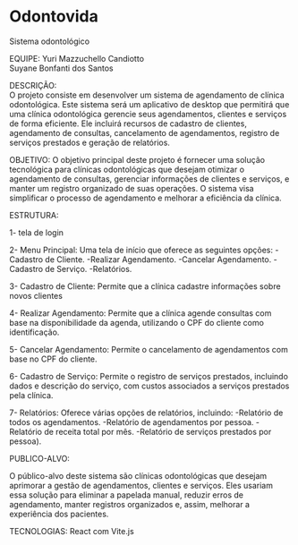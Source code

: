 # Odontovida
 Sistema odontológico

EQUIPE:
Yuri Mazzuchello Candiotto<br>
Suyane Bonfanti dos Santos<br>

DESCRIÇÃO:	
O projeto consiste em desenvolver um sistema de agendamento de clínica odontológica. Este sistema será um aplicativo de desktop que permitirá que uma clínica odontológica gerencie seus agendamentos, clientes e serviços de forma eficiente. Ele incluirá recursos de cadastro de clientes, agendamento de consultas, cancelamento de agendamentos, registro de serviços prestados e geração de relatórios.

OBJETIVO:
O objetivo principal deste projeto é fornecer uma solução tecnológica para clínicas odontológicas que desejam otimizar o agendamento de consultas, gerenciar informações de clientes e serviços, e manter um registro organizado de suas operações. O sistema visa simplificar o processo de agendamento e melhorar a eficiência da clínica.

ESTRUTURA: 

1- tela de login

2- Menu Principal: Uma tela de início que oferece as seguintes opções:
-Cadastro de Cliente.
-Realizar Agendamento.
-Cancelar Agendamento.
-Cadastro de Serviço.
-Relatórios.

3- Cadastro de Cliente: Permite que a clínica cadastre informações sobre novos clientes

4- Realizar Agendamento: Permite que a clínica agende consultas com base na disponibilidade da agenda, utilizando o CPF do cliente como identificação.

5- Cancelar Agendamento: Permite o cancelamento de agendamentos com base no CPF do cliente. 

6- Cadastro de Serviço: Permite o registro de serviços prestados, incluindo dados e descrição do serviço, com custos associados a serviços prestados pela clínica.

7- Relatórios: Oferece várias opções de relatórios, incluindo:
-Relatório de todos os agendamentos.
-Relatório de agendamentos por pessoa.
-Relatório de receita total por mês.
-Relatório de serviços prestados por pessoa).

PUBLICO-ALVO:

O público-alvo deste sistema são clínicas odontológicas que desejam aprimorar a gestão de agendamentos, clientes e serviços. Eles usariam essa solução para eliminar a papelada manual, reduzir erros de agendamento, manter registros organizados e, assim, melhorar a experiência dos pacientes.

TECNOLOGIAS:
React com Vite.js
